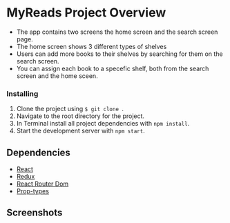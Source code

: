 # MyReads Project Overview

* The app contains two screens the home screen and the search screen page.
* The home screen shows 3 different types of shelves
* Users can add more books to their shelves by searching for them on the search screen.
* You can assign each book to a specefic shelf, both from the search screen and the home sceen.

### Installing

1. Clone the project using `$ git clone `.
2. Navigate to the root directory for the project.
3. In Terminal install all project dependencies with `npm install`.
3. Start the development server with `npm start`.

## Dependencies

* [React](https://github.com/facebook/react)
* [Redux](https://github.com/reduxjs/redux)
* [React Router Dom](https://github.com/remix-run/react-router)
* [Prop-types](https://github.com/remix-run/react-router)

## Screenshots



